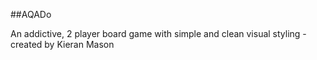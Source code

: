 ##AQADo
	
An addictive, 2 player board game with simple and clean visual styling - created by Kieran Mason
